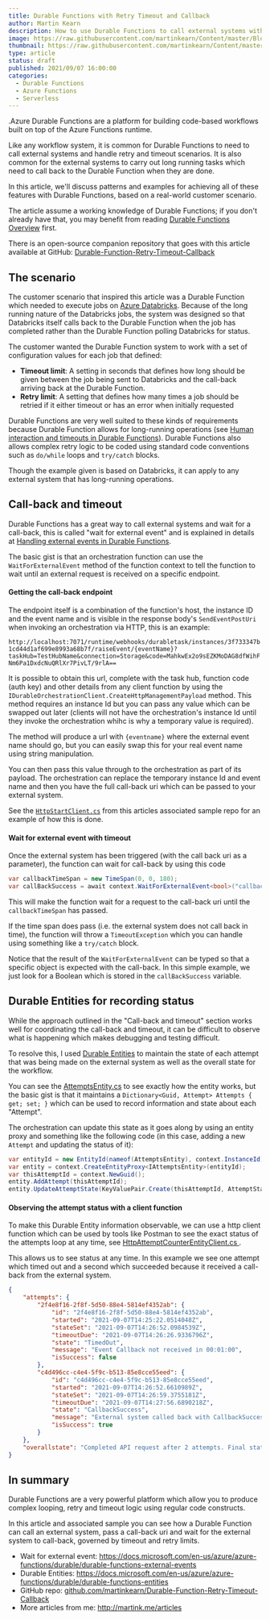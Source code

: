 ```yaml
---
title: Durable Functions with Retry Timeout and Callback
author: Martin Kearn
description: How to use Durable Functions to call external systems with retry and timeout loops, including waiting for the external system to call back and rehydrate the function.
image: https://raw.githubusercontent.com/martinkearn/Content/master/Blogs/Images/Retry.jpg
thumbnail: https://raw.githubusercontent.com/martinkearn/Content/master/Blogs/Images/Retry_thumb.jpg
type: article
status: draft
published: 2021/09/07 16:00:00
categories: 
  - Durable Functions
  - Azure Functions
  - Serverless
---
```


.Azure Durable Functions are a platform for building code-based workflows built on top of the Azure Functions runtime.

Like any workflow system, it is common for Durable Functions to need to call external systems and handle retry and timeout scenarios. It is also common for the external systems to carry out long running tasks which need to call back to the Durable Function when they are done.

In this article, we'll discuss patterns and examples for achieving all of these features with Durable Functions, based on a real-world customer scenario.

The article assume a working knowledge of Durable Functions; if you don't already have that, you may benefit from reading [Durable Functions Overview](https://docs.microsoft.com/en-us/azure/azure-functions/durable/durable-functions-overview?tabs=csharp) first.

There is an open-source companion repository that goes with this article available at GitHub:  [Durable-Function-Retry-Timeout-Callback](https://github.com/martinkearn/Durable-Function-Retry-Timeout-Callback)

## The scenario

The customer scenario that inspired this article was a Durable Function which needed to execute jobs on [Azure Databricks](https://docs.microsoft.com/en-us/azure/databricks/). Because of the long running nature of the Databricks jobs, the system was designed so that Databricks itself calls back to the Durable Function when the job has completed rather than the Durable Function polling Databricks for status.

The customer wanted the Durable Function system to work with a set of configuration values for each job that defined:

- **Timeout limit**: A setting in seconds that defines how long should be given between the job being sent to Databricks and the call-back arriving back at the Durable Function.
- **Retry limit**: A setting that defines how many times a job should be retried if it either timeout or has an error when initially requested

Durable Functions are very well suited to these kinds of requirements because Durable Function allows for long-running operations (see [Human interaction and timeouts in Durable Functions](https://docs.microsoft.com/en-us/azure/azure-functions/durable/durable-functions-phone-verification?tabs=csharp)). Durable Functions also allows complex retry logic to be coded using standard code conventions such as `do/while` loops and `try/catch` blocks.

Though the example given is based on Databricks, it can apply to any external system that has long-running operations.

## Call-back and timeout

Durable Functions has a great way to call external systems and wait for a call-back, this is called "wait for external event" and is explained in details at [Handling external events in Durable Functions](https://docs.microsoft.com/en-us/azure/azure-functions/durable/durable-functions-external-events?tabs=csharp).

The basic gist is that an orchestration function can use the `WaitForExternalEvent` method of the function context to tell the function to wait until an external request is received on a specific endpoint.

#### Getting the call-back endpoint

The endpoint itself is a combination of the function's host, the instance ID and the event name and is visible in the response body's `SendEventPostUri` when invoking an orchestration via HTTP, this is an example:

`http://localhost:7071/runtime/webhooks/durabletask/instances/3f733347b1cd44d1af699e8993a68b7f/raiseEvent/{eventName}?taskHub=TestHubName&connection=Storage&code=MahkwEx2o9sEZKMoDAG8dfWihFNm6Pa1DxdcNuQRlXr7PivLT/9rlA==`

It is possible to obtain this url, complete with the task hub, function code (auth key) and other details from any client function by using the `IDurableOrchestrationClient.CreateHttpManagementPayload` method. This method requires an instance Id but you can pass any value which can be swapped out later (clients will not have the orchestration's instance Id until they invoke the orchestration whihc is why a temporary value is required). 

The method will produce a url with `{eventname}` where the external event name should go, but you can easily swap this for your real event name using string manipulation.

You can then pass this value through to the orchestration as part of its payload. The orchestration can replace the temporary instance Id and event name and then you have the full call-back uri which can be passed to your external system.

See the [`HttpStartClient.cs`](https://github.com/martinkearn/Durable-Function-Retry-Timeout-Callback/blob/main/RetryTimeoutCallback/FunctionApp/Clients/HttpStartClient.cs) from this articles associated sample repo for an example of how this is done.

#### Wait for external event with timeout

Once the external system has been triggered (with the call back uri as a parameter), the function can wait for call-back by using this code

````c#
var callbackTimeSpan = new TimeSpan(0, 0, 180);
var callBackSuccess = await context.WaitForExternalEvent<bool>("callbackEventname", callbackTimeSpan);
````

This will make the function wait for a request to the call-back uri until the `callbackTimeSpan` has passed.

If the time span does pass (i.e. the external system does not call back in time), the function will throw a `TimeoutException` which you can handle using something like a `try/catch` block.

Notice that the result of the `WaitForExternalEvent` can be typed so that a specific object is expected with the call-back. In this simple example, we just look for a Boolean which is stored in the `callBackSuccess` variable.

## Durable Entities for recording status

While the approach outlined in the "Call-back and timeout" section works well for coordinating the call-back and timeout, it can be difficult to observe what is happening which makes debugging and testing difficult.

To resolve this, I used [Durable Entities](https://docs.microsoft.com/en-us/azure/azure-functions/durable/durable-functions-entities?tabs=csharp) to maintain the state of each attempt that was being made on the external system as well as the overall state for the workflow.

You can see the [AttemptsEntity.cs](https://github.com/martinkearn/Durable-Function-Retry-Timeout-Callback/blob/main/RetryTimeoutCallback/FunctionApp/Entities/AttemptsEntity.cs) to see exactly how the entity works, but the basic gist is that it maintains a `Dictionary<Guid, Attempt> Attempts { get; set; }` which can be used to record information and state about each "Attempt".

The orchestration can update this state as it goes along by using an entity proxy and something like the following code (in this case, adding a new `Attempt` and updating the status of it):

```c#
var entityId = new EntityId(nameof(AttemptsEntity), context.InstanceId);
var entity = context.CreateEntityProxy<IAttemptsEntity>(entityId);
var thisAttemptId = context.NewGuid();
entity.AddAttempt(thisAttemptId);
entity.UpdateAttemptState(KeyValuePair.Create(thisAttemptId, AttemptState.Executing));
```

#### Observing the attempt status with a client function

To make this Durable Entity information observable, we can use a http client function which can be used by tools like Postman to see the exact status of the attempts loop at any time, see [HttpAttemptCounterEntityClient.cs ](https://github.com/martinkearn/Durable-Function-Retry-Timeout-Callback/blob/main/RetryTimeoutCallback/FunctionApp/Clients/HttpAttemptCounterEntityClient.cs).

This allows us to see status at any time. In this example we see one attempt which timed out and a second which succeeded because it received a call-back from the external system.

```json
{
    "attempts": {
        "2f4e8f16-2f8f-5d50-88e4-5814ef4352ab": {
            "id": "2f4e8f16-2f8f-5d50-88e4-5814ef4352ab",
            "started": "2021-09-07T14:25:22.0514048Z",
            "stateSet": "2021-09-07T14:26:52.0984539Z",
            "timeoutDue": "2021-09-07T14:26:26.9336796Z",
            "state": "TimedOut",
            "message": "Event Callback not received in 00:01:00",
            "isSuccess": false
        },
        "c4d496cc-c4e4-5f9c-b513-85e8cce55eed": {
            "id": "c4d496cc-c4e4-5f9c-b513-85e8cce55eed",
            "started": "2021-09-07T14:26:52.6610989Z",
            "stateSet": "2021-09-07T14:26:59.3755181Z",
            "timeoutDue": "2021-09-07T14:27:56.6890218Z",
            "state": "CallbackSuccess",
            "message": "External system called back with CallbackSuccess",
            "isSuccess": true
        }
    },
    "overallstate": "Completed API request after 2 attempts. Final state CallbackSuccess, status text: External system called back with CallbackSuccess"
}
```

## In summary

Durable Functions are a very powerful platform which allow you to produce complex looping, retry and timeout logic using regular code constructs.

In this article and associated sample you can see how a Durable Function can call an external system, pass a call-back uri and wait for the external system to call-back, governed by timeout and retry limits.

- Wait for external event: https://docs.microsoft.com/en-us/azure/azure-functions/durable/durable-functions-external-events
- Durable Entities: https://docs.microsoft.com/en-us/azure/azure-functions/durable/durable-functions-entities
- GitHub repo: [github.com/martinkearn/Durable-Function-Retry-Timeout-Callback](https://github.com/martinkearn/Durable-Function-Retry-Timeout-Callback)
-   More articles from me: http://martink.me/articles

